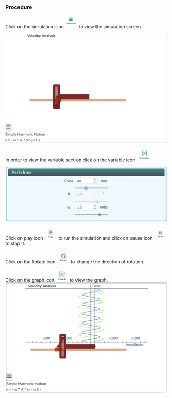 ### Procedure

<div style="text-align:left">
  Click on the simulation icon    <img src="images/simulation.png" alt="Alt text" style="height:40px; width:40px;">  to view the simulation screen. 

   ![Alt text](images/procedure_1a.png)
   
   In order to view the variable section click on the variable icon. <img src="images/var1.png" alt="Alt text" style="height:40px; width:40px;">

   ![Alt text](images/var2.png)

   Click on play icon <img src="images/play1.png" alt="Alt text" style="height:40px; width:40px;"> to run the simulation and click on pause icon <img src="images/pause.png" alt="Alt text" style="height:40px; width:40px;"> to stop it.



  Click on the Rotate icon  <img src="images/rotate clockwise.png" alt="Alt text" style="height:40px; width:40px;"> to change the direction of rotation.

  Click on the graph icon  <img src="images/graph1.png" alt="Alt text" style="height:40px; width:40px;"> to view the graph.    
   ![Alt text](images/graph2.png)

</div>
